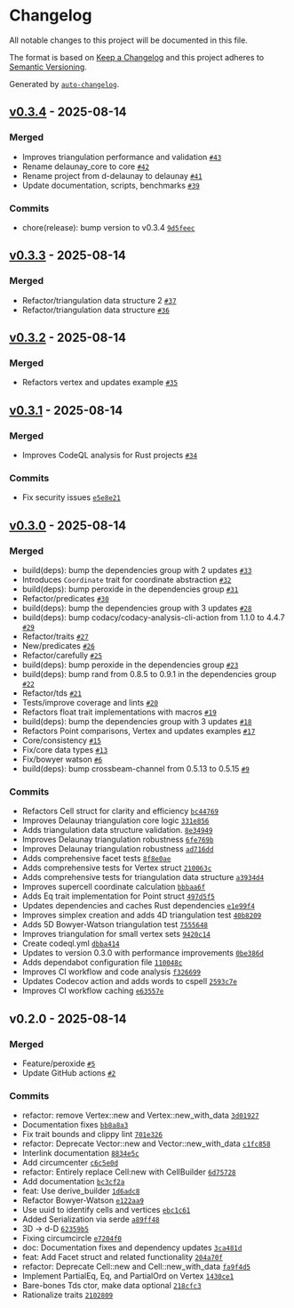 # Changelog

All notable changes to this project will be documented in this file.

The format is based on [Keep a Changelog](https://keepachangelog.com/en/1.0.0/)
and this project adheres to [Semantic Versioning](https://semver.org/spec/v2.0.0.html).

Generated by [`auto-changelog`](https://github.com/CookPete/auto-changelog).

## [v0.3.4](https://github.com/acgetchell/delaunay/compare/v0.3.3...v0.3.4) - 2025-08-14

### Merged

- Improves triangulation performance and validation [`#43`](https://github.com/acgetchell/delaunay/pull/43)
- Rename delaunay_core to core [`#42`](https://github.com/acgetchell/delaunay/pull/42)
- Rename project from d-delaunay to delaunay [`#41`](https://github.com/acgetchell/delaunay/pull/41)
- Update documentation, scripts, benchmarks [`#39`](https://github.com/acgetchell/delaunay/pull/39)

### Commits

- chore(release): bump version to v0.3.4 [`9d5feec`](https://github.com/acgetchell/delaunay/commit/9d5feec9d1ecb6603d3860dfde72ce9c58ac7ec8)

## [v0.3.3](https://github.com/acgetchell/delaunay/compare/v0.3.2...v0.3.3) - 2025-08-14

### Merged

- Refactor/triangulation data structure 2 [`#37`](https://github.com/acgetchell/delaunay/pull/37)
- Refactor/triangulation data structure [`#36`](https://github.com/acgetchell/delaunay/pull/36)

## [v0.3.2](https://github.com/acgetchell/delaunay/compare/v0.3.1...v0.3.2) - 2025-08-14

### Merged

- Refactors vertex and updates example [`#35`](https://github.com/acgetchell/delaunay/pull/35)

## [v0.3.1](https://github.com/acgetchell/delaunay/compare/v0.3.0...v0.3.1) - 2025-08-14

### Merged

- Improves CodeQL analysis for Rust projects [`#34`](https://github.com/acgetchell/delaunay/pull/34)

### Commits

- Fix security issues [`e5e8e21`](https://github.com/acgetchell/delaunay/commit/e5e8e21121800bad0091e6e639b2ac629c178a6b)

## [v0.3.0](https://github.com/acgetchell/delaunay/compare/v0.2.0...v0.3.0) - 2025-08-14

### Merged

- build(deps): bump the dependencies group with 2 updates [`#33`](https://github.com/acgetchell/delaunay/pull/33)
- Introduces `Coordinate` trait for coordinate abstraction [`#32`](https://github.com/acgetchell/delaunay/pull/32)
- build(deps): bump peroxide in the dependencies group [`#31`](https://github.com/acgetchell/delaunay/pull/31)
- Refactor/predicates [`#30`](https://github.com/acgetchell/delaunay/pull/30)
- build(deps): bump the dependencies group with 3 updates [`#28`](https://github.com/acgetchell/delaunay/pull/28)
- build(deps): bump codacy/codacy-analysis-cli-action from 1.1.0 to 4.4.7 [`#29`](https://github.com/acgetchell/delaunay/pull/29)
- Refactor/traits [`#27`](https://github.com/acgetchell/delaunay/pull/27)
- New/predicates [`#26`](https://github.com/acgetchell/delaunay/pull/26)
- Refactor/carefully [`#25`](https://github.com/acgetchell/delaunay/pull/25)
- build(deps): bump peroxide in the dependencies group [`#23`](https://github.com/acgetchell/delaunay/pull/23)
- build(deps): bump rand from 0.8.5 to 0.9.1 in the dependencies group [`#22`](https://github.com/acgetchell/delaunay/pull/22)
- Refactor/tds [`#21`](https://github.com/acgetchell/delaunay/pull/21)
- Tests/improve coverage and lints [`#20`](https://github.com/acgetchell/delaunay/pull/20)
- Refactors float trait implementations with macros [`#19`](https://github.com/acgetchell/delaunay/pull/19)
- build(deps): bump the dependencies group with 3 updates [`#18`](https://github.com/acgetchell/delaunay/pull/18)
- Refactors Point comparisons, Vertex and updates examples [`#17`](https://github.com/acgetchell/delaunay/pull/17)
- Core/consistency [`#15`](https://github.com/acgetchell/delaunay/pull/15)
- Fix/core data types [`#13`](https://github.com/acgetchell/delaunay/pull/13)
- Fix/bowyer watson [`#6`](https://github.com/acgetchell/delaunay/pull/6)
- build(deps): bump crossbeam-channel from 0.5.13 to 0.5.15 [`#9`](https://github.com/acgetchell/delaunay/pull/9)

### Commits

- Refactors Cell struct for clarity and efficiency [`bc44769`](https://github.com/acgetchell/delaunay/commit/bc44769961f01b73d87882a14568c9a02109c530)
- Improves Delaunay triangulation core logic [`331e856`](https://github.com/acgetchell/delaunay/commit/331e8561db9a7987b366ca42b77378512f804778)
- Adds triangulation data structure validation. [`8e34949`](https://github.com/acgetchell/delaunay/commit/8e34949fed5237afbd2dea84f886c7cb55e0a4ba)
- Improves Delaunay triangulation robustness [`6fe769b`](https://github.com/acgetchell/delaunay/commit/6fe769b1bf2823cb4181317c1255e8634ad046c8)
- Improves Delaunay triangulation robustness [`ad716dd`](https://github.com/acgetchell/delaunay/commit/ad716ddc0cb10153fcb3d0d41d696eb2b0375552)
- Adds comprehensive facet tests [`8f8e0ae`](https://github.com/acgetchell/delaunay/commit/8f8e0aee2f85e8987ecec186bcfeff479a93e998)
- Adds comprehensive tests for Vertex struct [`210063c`](https://github.com/acgetchell/delaunay/commit/210063c7fca5d643400ced84fc262d3dddeb5f05)
- Adds comprehensive tests for triangulation data structure [`a3934d4`](https://github.com/acgetchell/delaunay/commit/a3934d4a2c287db18863690b97a6b2beb7afebfa)
- Improves supercell coordinate calculation [`bbbaa6f`](https://github.com/acgetchell/delaunay/commit/bbbaa6fa50ac78f1495f3546142e28c944e31ea2)
- Adds Eq trait implementation for Point struct [`497d5f5`](https://github.com/acgetchell/delaunay/commit/497d5f5d0178dc71022999b5ff055fe334a2f4c2)
- Updates dependencies and caches Rust dependencies [`e1e99f4`](https://github.com/acgetchell/delaunay/commit/e1e99f4a3acda274bacb914006ab62c6724bd2a7)
- Improves simplex creation and adds 4D triangulation test [`40b8209`](https://github.com/acgetchell/delaunay/commit/40b8209e328bac9bae05f644a5bf1947777379a9)
- Adds 5D Bowyer-Watson triangulation test [`7555648`](https://github.com/acgetchell/delaunay/commit/7555648200c7c4664d76fe8fe26b2441c47c119d)
- Improves triangulation for small vertex sets [`9420c14`](https://github.com/acgetchell/delaunay/commit/9420c14645d14aec3c6818428c57ece72d113792)
- Create codeql.yml [`dbba414`](https://github.com/acgetchell/delaunay/commit/dbba414f1eaa8bcc5c4e743c84b1c9c206f664d8)
- Updates to version 0.3.0 with performance improvements [`0be386d`](https://github.com/acgetchell/delaunay/commit/0be386d10b9ef6edd540a3b6f26698160cb9ba71)
- Adds dependabot configuration file [`110048c`](https://github.com/acgetchell/delaunay/commit/110048c6ee4d5e115a8e441e19a44f0a50dcab93)
- Improves CI workflow and code analysis [`f326699`](https://github.com/acgetchell/delaunay/commit/f326699f9b1774195a4a26b6e4b8d62a194fb42d)
- Updates Codecov action and adds words to cspell [`2593c7e`](https://github.com/acgetchell/delaunay/commit/2593c7e2e3203a278bbe096b1acf18bbd0d58cd8)
- Improves CI workflow caching [`e63557e`](https://github.com/acgetchell/delaunay/commit/e63557e4388e2a6ef53fc7a2d0c47f1aa1a473c7)

## v0.2.0 - 2025-08-14

### Merged

- Feature/peroxide [`#5`](https://github.com/acgetchell/delaunay/pull/5)
- Update GitHub actions [`#2`](https://github.com/acgetchell/delaunay/pull/2)

### Commits

- refactor: remove Vertex::new and Vertex::new_with_data [`3d01927`](https://github.com/acgetchell/delaunay/commit/3d01927397d6ba919c5c5cf71e6be49260dcc70b)
- Documentation fixes [`bb8a8a3`](https://github.com/acgetchell/delaunay/commit/bb8a8a3afd026d9bf8ac0ab611a690b587978a42)
- Fix trait bounds and clippy lint [`701e326`](https://github.com/acgetchell/delaunay/commit/701e326f316f5a106dd33493ff730a05184e288c)
- refactor: Deprecate Vector::new and Vector::new_with_data [`c1fc858`](https://github.com/acgetchell/delaunay/commit/c1fc858a3da2a23aba5ced235a07533bf96c443e)
- Interlink documentation [`8834e5c`](https://github.com/acgetchell/delaunay/commit/8834e5cffa8afac5fc0d7df036f7975980920808)
- Add circumcenter [`c6c5e0d`](https://github.com/acgetchell/delaunay/commit/c6c5e0d811a6b84021536e09163bdd32e7868d57)
- refactor: Entirely replace Cell:new with CellBuilder [`6d75728`](https://github.com/acgetchell/delaunay/commit/6d757285791649d7398a1a437a20171843d5934e)
- Add documentation [`bc3cf2a`](https://github.com/acgetchell/delaunay/commit/bc3cf2ab89aef32954a95d227471e026d91888d0)
- feat: Use derive_builder [`1d6adc8`](https://github.com/acgetchell/delaunay/commit/1d6adc804dc67fc34a92f4274bbaefcc45535573)
- Refactor Bowyer-Watson [`e122aa9`](https://github.com/acgetchell/delaunay/commit/e122aa9d362e8682a38ca9ebfe602d523d3749cb)
- Use uuid to identify cells and vertices [`ebc1c61`](https://github.com/acgetchell/delaunay/commit/ebc1c61a06729db927b03d444a889d4c9c6b9d6e)
- Added Serialization via serde [`a89ff48`](https://github.com/acgetchell/delaunay/commit/a89ff482c4247d0e4834414f8c5b27318bba9285)
- 3D -&gt; d-D [`62359b5`](https://github.com/acgetchell/delaunay/commit/62359b5c932e644ebf4794c53d8adac252442d5e)
- Fixing circumcircle [`e7204f0`](https://github.com/acgetchell/delaunay/commit/e7204f03d7f89f549cd8d4ba712d573bf1d45a5f)
- doc: Documentation fixes and dependency updates [`3ca481d`](https://github.com/acgetchell/delaunay/commit/3ca481d444d58488bb74359604837d3bd808a8da)
- feat: Add Facet struct and related functionality [`204a70f`](https://github.com/acgetchell/delaunay/commit/204a70f78c92cb2eeed889c531b6677b0725f79f)
- refactor: Deprecate Cell::new and Cell::new_with_data [`fa9f4d5`](https://github.com/acgetchell/delaunay/commit/fa9f4d50b77cfe0eb769b2f5f41fb9fb4c9bf165)
- Implement PartialEq, Eq, and PartialOrd on Vertex [`1430ce1`](https://github.com/acgetchell/delaunay/commit/1430ce1c96e100142239a5f4a50826e2064656a2)
- Bare-bones Tds ctor, make data optional [`218cfc3`](https://github.com/acgetchell/delaunay/commit/218cfc3a1a2e35e82e7de30809a0a149b41dc762)
- Rationalize traits [`2102809`](https://github.com/acgetchell/delaunay/commit/21028093b47997b0e46f766ce05a903ef5e2ba86)
